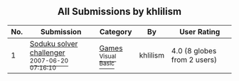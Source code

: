 ﻿<div align="center">

## All Submissions by khlilism

</div>

No.  | Submission | Category | By   | User Rating
---- | ---------- | -------- | ---- | -----------
1 | [Soduku solver challenger<br /><sup>2007-06-20 07:16:10</sup>](https://github.com/Planet-Source-Code/khlilism-soduku-solver-challenger__1-68855) | [Games<br /><sup>Visual Basic</sup>](../ByCategory/games__1-38.md) | khlilism | 4.0 (8 globes from 2 users)
